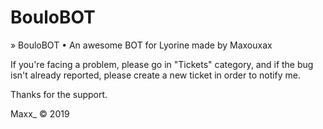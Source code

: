 # BouloBOT

» BouloBOT • An awesome BOT for Lyorine made by Maxouxax

If you're facing a problem, please go in "Tickets" category, and if the bug isn't already reported, please create a new ticket in order to notify me.

Thanks for the support.

Maxx_ © 2019
